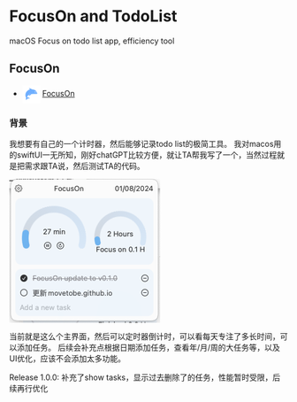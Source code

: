 # FocusOn and TodoList
macOS Focus on todo list app, efficiency tool

## FocusOn

* <img src="FocusOn_icon.png" align="center" width=32/> [FocusOn](https://github.com/movetobe/FocusOn)

### 背景
我想要有自己的一个计时器，然后能够记录todo list的极简工具。
我对macos用的swiftUI一无所知，刚好chatGPT比较方便，就让TA帮我写了一个，当然过程就是把需求跟TA说，然后测试TA的代码。

<img src="FocusOn_main.png" align="center"/>

当前就是这么个主界面，然后可以定时器倒计时，可以看每天专注了多长时间，可以添加任务。
后续会补充点根据日期添加任务，查看年/月/周的大任务等，以及UI优化，应该不会添加太多功能。

Release 1.0.0:
补充了show tasks，显示过去删除了的任务，性能暂时受限，后续再行优化
